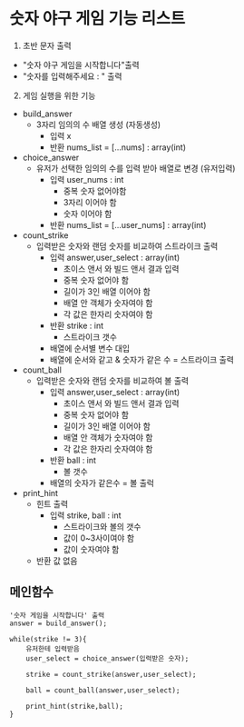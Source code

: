 # 숫자 야구 게임 기능 리스트 


1. 초반 문자 출력
* "숫자 야구 게임을 시작합니다"출력
* "숫자를 입력해주세요 : " 출력

2. 게임 실행을 위한 기능  
* build_answer
    * 3자리 임의의 수 배열 생성 (자동생성)
        * 입력 x
        * 반환 nums_list = [...nums] : array(int)
* choice_answer
    * 유저가 선택한 임의의 수를 입력 받아 배열로 변경 (유저입력)
        * 입력 user_nums : int
            * 중복 숫자 없어야함 
            * 3자리 이어야 함
            * 숫자 이어야 함
        * 반환 nums_list = [...user_nums] : array(int)
* count_strike
    * 입력받은 숫자와 랜덤 숫자를 비교하여 스트라이크 출력
        * 입력 answer,user_select : array(int)
            * 초이스 앤서 와 빌드 앤서 결과 입력
            * 중복 숫자 없어야 함
            * 길이가 3인 배열 이어야 함
            * 배열 안 객체가 숫자여야 함
            * 각 값은 한자리 숫자여야 함 
        * 반환 strike : int
            * 스트라이크 갯수  
        * 배열에 순서별 변수 대입
        * 배열에 순서와 같고 & 숫자가 같은 수 = 스트라이크 출력
* count_ball
    * 입력받은 숫자와 랜덤 숫자를 비교하여 볼 출력
        * 입력 answer,user_select : array(int)
            * 초이스 앤서 와 빌드 앤서 결과 입력
            * 중복 숫자 없어야 함
            * 길이가 3인 배열 이어야 함
            * 배열 안 객체가 숫자여야 함
            * 각 값은 한자리 숫자여야 함
        * 반환 ball : int
            * 볼 갯수
        * 배열의 숫자가 같은수 = 볼 출럭
* print_hint 
    * 힌트 출력
        * 입력 strike, ball : int
           * 스트라이크와 볼의 갯수
           * 값이 0~3사이여야 함
           * 값이 숫자여야 함
    * 반환 값 없음


## 메인함수
```
'숫자 게임을 시작합니다' 출력
answer = build_answer();

while(strike != 3){
    유저한테 입력받음 
    user_select = choice_answer(입력받은 숫자);

    strike = count_strike(answer,user_select);

    ball = count_ball(answer,user_select);

    print_hint(strike,ball);
}
```

